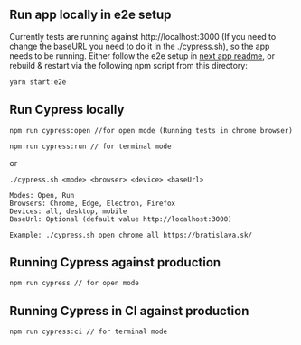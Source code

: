 ## Run app locally in e2e setup

Currently tests are running against http://localhost:3000 (If you need to change the baseURL you need to do it in the ./cypress.sh), so the app needs to be running. Either follow the e2e setup in [next app readme](../next/README.md), or rebuild & restart via the following npm script from this directory:

```
yarn start:e2e
```

## Run Cypress locally

```
npm run cypress:open //for open mode (Running tests in chrome browser)
```

```
npm run cypress:run // for terminal mode
```

or

```
./cypress.sh <mode> <browser> <device> <baseUrl>

Modes: Open, Run
Browsers: Chrome, Edge, Electron, Firefox
Devices: all, desktop, mobile
BaseUrl: Optional (default value http://localhost:3000)

Example: ./cypress.sh open chrome all https://bratislava.sk/
```

## Running Cypress against production
```
npm run cypress // for open mode
```

## Running Cypress in CI against production
```
npm run cypress:ci // for terminal mode
```
